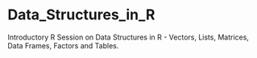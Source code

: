 # Data_Structures_in_R
Introductory R Session on Data Structures in R - Vectors, Lists, Matrices, Data Frames, Factors and Tables.
